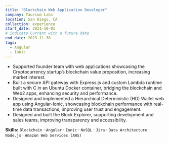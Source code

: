 ```yaml
---
title: "Blockchain Web Application Developer"
company: Taurium Labs
location: San Diego, CA
collection: experience
start_date: 2021-10-01
# indicate Current with a future date
end_date: 2023-11-30
tags:
  - Angular
  - Ionic
--- 
```


* Supported founder team with web applications showcasing the Cryptocurrency startup’s blockchain value proposition, increasing market interest.
* Built a secure API gateway with Express.js and custom Lambda runtime built with C in an Ubuntu Docker container, bridging the blockchain and Web2 apps, enhancing security and performance.
* Designed and implemented a Hierarchical Deterministic (HD) Wallet web app using Angular-Ionic, showcasing blockchain performance with real-time data transactions, improving user trust and engagement.
* Designed and built the Block Explorer, supporting development and sales teams, improving transparency and accessibility.

__Skills:__ `Blockchain` · `Angular` · `Ionic` · `NoSQL` · `Jira` · `Data Architecture` · `Node.js` · `Amazon Web Services (AWS)`
